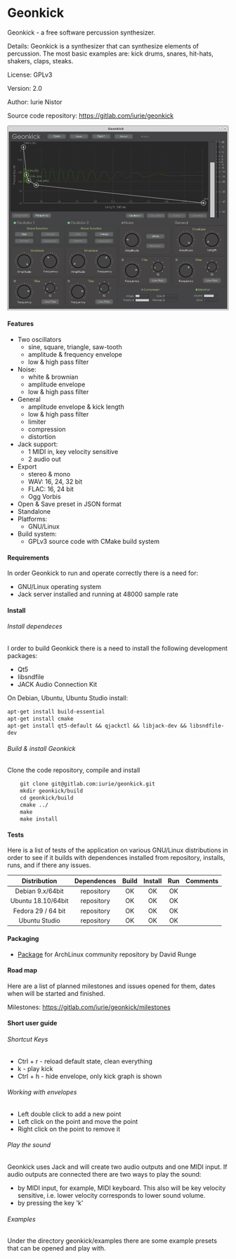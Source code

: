 # Geonkick

Geonkick - a free software percussion synthesizer.

Details: Geonkick is a synthesizer that can synthesize elements
	 of percussion. The most basic examples are: kick drums,
	 snares, hit-hats, shakers, claps, steaks.

License: GPLv3

Version: 2.0

Author: Iurie Nistor

Source code repository: https://gitlab.com/iurie/geonkick

![Screenshot](data/screenshot.png)

#### Features

* Two oscillators
     - sine, square, triangle, saw-tooth
     - amplitude & frequency envelope
     - low & high pass filter
* Noise:
     - white & brownian
     - amplitude envelope
     - low & high pass filter
* General
     - amplitude envelope & kick length
     - low & high pass filter
     - limiter
     - compression
     - distortion
* Jack support:
     - 1 MIDI in, key velocity sensitive
     - 2 audio out
* Export
     - stereo & mono
     - WAV: 16, 24, 32 bit
     - FLAC: 16, 24 bit
     - Ogg Vorbis
* Open & Save preset in JSON format
* Standalone
* Platforms:
  - GNU/Linux
* Build system:
  - GPLv3 source code with CMake build system

#### Requirements

In order Geonkick to run and operate correctly there is a need for:

* GNU/Linux operating system
* Jack server installed and running at 48000 sample rate

#### Install

###### Install dependeces

I order to build Geonkick there is a need to install the following development packages:
* Qt5
* libsndfile
* JACK Audio Connection Kit

On Debian, Ubuntu, Ubuntu Studio install:

    apt-get install build-essential
    apt-get install cmake
    apt-get install qt5-default && qjackctl && libjack-dev && libsndfile-dev

###### Build & install Geonkick

Clone the code repository, compile and install

        git clone git@gitlab.com:iurie/geonkick.git
        mkdir geonkick/build
        cd geonkick/build
        cmake ../
        make
        make install

#### Tests
Here is a list of tests of the application on various GNU/Linux distributions
in order to see if it builds with dependences installed from repository,
installs, runs, and if there any issues.

| Distribution  | Dependences  | Build  | Install  | Run  | Comments  |
|:-:|:-:|:-:|:-:|:-:|:-:|
| Debian 9.x/64bit  | repository  | OK  | OK  | OK  |   |
| Ubuntu 18.10/64bit  | repository  | OK  | OK  | OK  |   |
| Fedora 29 / 64 bit  | repository | OK  | OK  | OK  |   |
| Ubuntu Studio  | repository  | OK  | OK  | OK  |   |

#### Packaging

* [Package](https://www.archlinux.org/packages/community/x86_64/geonkick/) for ArchLinux community repository by David Runge

#### Road map

Here are a list of planned milestones and issues opened for them,
dates when will be started and finished.

Milestones: https://gitlab.com/iurie/geonkick/milestones

#### Short user guide

###### Shortcut Keys

* Ctrl + r - reload default state, clean everything
* k - play kick
* Ctrl + h - hide envelope, only kick graph is shown

###### Working with envelopes
* Left double click to add a new point
* Left click on the point and move the point
* Right click on the point to remove it

###### Play the sound
Geonkick uses Jack and will create two audio outputs and one MIDI input.
If audio outputs are connected there are two ways to play the sound:
   * by MIDI input, for example, MIDI keyboard. This also will be key velocity sensitive, i.e. lower velocity corresponds to lower sound volume.
   * by pressing the key 'k'

###### Examples

Under the directory geonkick/examples there are some example presets that can be opened and play with.

